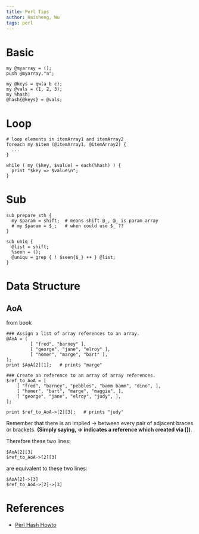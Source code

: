 ```yaml
---
title: Perl Tips
author: Haisheng, Wu
tags: perl
---
```


# Basic

~~~~~~{.perl}
my @myarray = ();
push @myarray,"a";
~~~~~~

~~~~~~{.perl}
my @keys = qw(a b c);
my @vals = (1, 2, 3);
my %hash;
@hash{@keys} = @vals;
~~~~~~

# Loop

~~~~~~{.perl}
# loop elements in itemArray1 and itemArray2
foreach my $item (@itemArray1, @itemArray2) {
  ...
}

while ( my ($key, $value) = each(%hash) ) {
  print "$key => $value\n";
}
~~~~~~

# Sub

~~~~~~{.perl}
sub prepare_sth {
  my $param = shift;  # means shift @_, @_ is param array
  # my $param = $_;   # when could use $_ ??
}
~~~~~~

~~~~~~{.perl}
sub uniq {
  @list = shift;
  %seen = ();
  @uniqu = grep { ! $seen{$_} ++ } @list;
}
~~~~~~

# Data Structure

## AoA

from book <programming perl>

~~~~~~{.perl}
### Assign a list of array references to an array.
@AoA = (
         [ "fred", "barney" ],
         [ "george", "jane", "elroy" ],
         [ "homer", "marge", "bart" ],
);
print $AoA[2][1];   # prints "marge"

### Create an reference to an array of array references.
$ref_to_AoA = [
    [ "fred", "barney", "pebbles", "bamm bamm", "dino", ],
    [ "homer", "bart", "marge", "maggie", ],
    [ "george", "jane", "elroy", "judy", ],
];

print $ref_to_AoA->[2][3];   # prints "judy"
~~~~~~

Remember that there is an implied -> between every pair of adjacent
braces or brackets. **(Simply saying, -> indicates a reference which
created via [])**.

Therefore these two lines:

~~~~~~{.perl}
$AoA[2][3]
$ref_to_AoA->[2][3]
~~~~~~

are equivalent to these two lines:

~~~~~~{.perl}
$AoA[2]->[3]
$ref_to_AoA->[2]->[3]
~~~~~~

# References
  + [Perl Hash Howto](http://www.cs.mcgill.ca/~abatko/computers/programming/perl/howto/hash/)
